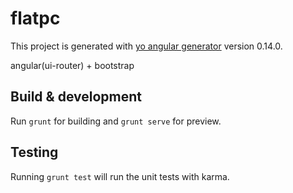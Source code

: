 # flatpc

This project is generated with [yo angular generator](https://github.com/yeoman/generator-angular)
version 0.14.0.

angular(ui-router) + bootstrap 

## Build & development

Run `grunt` for building and `grunt serve` for preview.

## Testing

Running `grunt test` will run the unit tests with karma.

